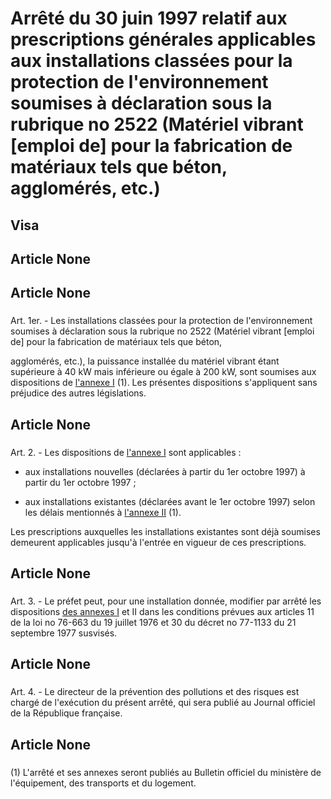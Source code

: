 # Arrêté du 30 juin 1997 relatif aux prescriptions générales applicables aux    installations classées pour la protection de l'environnement soumises à    déclaration sous la rubrique no 2522 (Matériel vibrant [emploi de] pour la    fabrication de matériaux tels que béton, agglomérés, etc.)

## Visa

## Article None

### 

## Article None

### 

Art. 1er. -  Les installations classées pour la protection de     l'environnement soumises à déclaration sous la rubrique no 2522 (Matériel     vibrant [emploi de] pour la fabrication de matériaux tels que béton,

agglomérés, etc.), la puissance installée du matériel vibrant étant     supérieure à 40 kW mais inférieure ou égale à 200 kW, sont soumises aux     dispositions de [l'annexe I](#annexe-i) (1). Les présentes dispositions s'appliquent sans     préjudice des autres législations.

## Article None

### 

Art. 2. -  Les dispositions de [l'annexe I](#annexe-i) sont applicables :

- aux installations nouvelles (déclarées à partir du 1er octobre 1997) à     partir du 1er octobre 1997 ;

- aux installations existantes (déclarées avant le 1er octobre 1997) selon     les délais mentionnés à [l'annexe II](#annexe-ii) (1).

Les prescriptions auxquelles les installations existantes sont déjà soumises     demeurent applicables jusqu'à l'entrée en vigueur de ces prescriptions.

## Article None

### 

Art. 3. -  Le préfet peut, pour une installation donnée, modifier par arrêté     les dispositions [des annexes I](#annexe-i) et II dans les conditions prévues aux articles     11 de la loi no 76-663 du 19 juillet 1976 et 30 du décret no 77-1133 du 21     septembre 1977 susvisés.

## Article None

### 

Art. 4. -  Le directeur de la prévention des pollutions et des risques est     chargé de l'exécution du présent arrêté, qui sera publié au Journal officiel     de la République française.

## Article None

### 

(1) L'arrêté et ses annexes seront publiés au Bulletin officiel du ministère     de l'équipement, des transports et du logement.